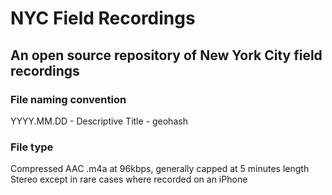 # NYC Field Recordings

## An open source repository of New York City field recordings

### File naming convention
YYYY.MM.DD - Descriptive Title - geohash

### File type
Compressed AAC .m4a at 96kbps, generally capped at 5 minutes length
Stereo except in rare cases where recorded on an iPhone
